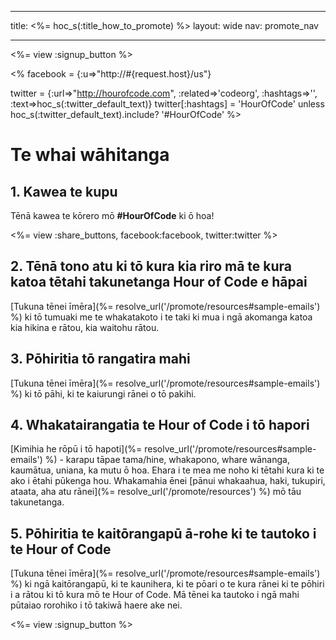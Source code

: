 * * *

title: <%= hoc_s(:title_how_to_promote) %> layout: wide nav: promote_nav

* * *

<%= view :signup_button %>

<% facebook = {:u=>"http://#{request.host}/us"}

twitter = {:url=>"http://hourofcode.com", :related=>'codeorg', :hashtags=>'', :text=>hoc_s(:twitter_default_text)} twitter[:hashtags] = 'HourOfCode' unless hoc_s(:twitter_default_text).include? '#HourOfCode' %>

# Te whai wāhitanga

## 1. Kawea te kupu

Tēnā kawea te kōrero mō **#HourOfCode** ki ō hoa!

<%= view :share_buttons, facebook:facebook, twitter:twitter %>

## 2. Tēnā tono atu ki tō kura kia riro mā te kura katoa tētahi takunetanga Hour of Code e hāpai

[Tukuna tēnei īmēra](%= resolve_url('/promote/resources#sample-emails') %) ki tō tumuaki me te whakatakoto i te taki ki mua i ngā akomanga katoa kia hikina e rātou, kia waitohu rātou.

## 3. Pōhiritia tō rangatira mahi

[Tukuna tēnei īmēra](%= resolve_url('/promote/resources#sample-emails') %) ki tō pāhi, ki te kaiurungi rānei o tō pakihi.

## 4. Whakatairangatia te Hour of Code i tō hapori

[Kimihia he rōpū i tō hapoti](%= resolve_url('/promote/resources#sample-emails') %) - karapu tāpae tama/hine, whakapono, whare wānanga, kaumātua, uniana, ka mutu ō hoa. Ehara i te mea me noho ki tētahi kura ki te ako i ētahi pūkenga hou. Whakamahia ēnei [pānui whakaahua, haki, tukupiri, ataata, aha atu rānei](%= resolve_url('/promote/resources') %) mō tāu takunetanga.

## 5. Pōhiritia te kaitōrangapū ā-rohe ki te tautoko i te Hour of Code

[Tukuna tēnei īmēra](%= resolve_url('/promote/resources#sample-emails') %) ki ngā kaitōrangapū, ki te kaunihera, ki te pōari o te kura rānei ki te pōhiri i a rātou ki tō kura mō te Hour of Code. Mā tēnei ka tautoko i ngā mahi pūtaiao rorohiko i tō takiwā haere ake nei.

<%= view :signup_button %>